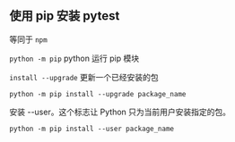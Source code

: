 

## 使⽤ pip 安装 pytest

等同于 `npm`

`python -m pip`  python 运行 pip 模块

`install --upgrade`  更新一个已经安装的包

`python -m pip install --upgrade package_name`

安装 
--user。这个标志让 Python 只为当前⽤户安装指定的包。

`python -m pip install --user package_name`

